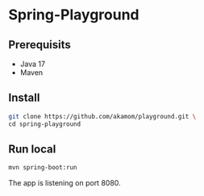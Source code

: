 # Spring-Playground
## Prerequisits
- Java 17
- Maven

## Install
```bash
git clone https://github.com/akamom/playground.git \
cd spring-playground
```
## Run local
```bash
mvn spring-boot:run
```
The app is listening on port 8080.
